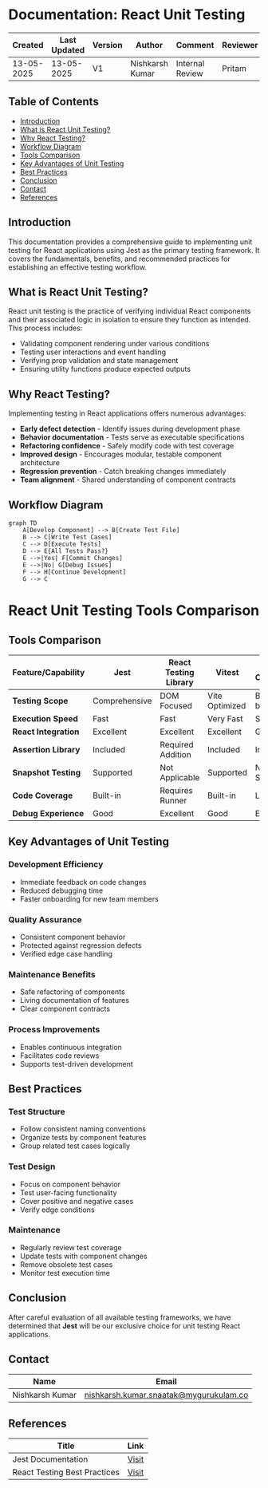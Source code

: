 # Documentation: React Unit Testing


| Created     | Last Updated | Version | Author          | Comment         | Reviewer |
|-------------|--------------|---------|-----------------|-----------------|----------|
| 13-05-2025  |  13-05-2025  | V1      | Nishkarsh Kumar | Internal Review | Pritam   |

## Table of Contents
- [Introduction](#introduction)
- [What is React Unit Testing?](#what-is-react-unit-testing)
- [Why React Testing?](#why-react-testing)
- [Workflow Diagram](#workflow-diagram)
- [Tools Comparison](#tools-comparison)
- [Key Advantages of Unit Testing](#key-advantages-of-unit-testing)
- [Best Practices](#best-practices)
- [Conclusion](#conclusion)
- [Contact](#contact)
- [References](#references)

## Introduction
This documentation provides a comprehensive guide to implementing unit testing for React applications using Jest as the primary testing framework. It covers the fundamentals, benefits, and recommended practices for establishing an effective testing workflow.

## What is React Unit Testing?
React unit testing is the practice of verifying individual React components and their associated logic in isolation to ensure they function as intended. This process includes:

- Validating component rendering under various conditions
- Testing user interactions and event handling
- Verifying prop validation and state management
- Ensuring utility functions produce expected outputs

## Why React Testing?
Implementing testing in React applications offers numerous advantages:

- **Early defect detection** - Identify issues during development phase
- **Behavior documentation** - Tests serve as executable specifications
- **Refactoring confidence** - Safely modify code with test coverage
- **Improved design** - Encourages modular, testable component architecture
- **Regression prevention** - Catch breaking changes immediately
- **Team alignment** - Shared understanding of component contracts

## Workflow Diagram

```mermaid
graph TD
    A[Develop Component] --> B[Create Test File]
    B --> C[Write Test Cases]
    C --> D[Execute Tests]
    D --> E{All Tests Pass?}
    E -->|Yes| F[Commit Changes]
    E -->|No| G[Debug Issues]
    F --> H[Continue Development]
    G --> C
```

# React Unit Testing Tools Comparison

## Tools Comparison

| Feature/Capability       | Jest          | React Testing Library | Vitest       | Cypress Component |
|-------------------------|---------------|-----------------------|--------------|-------------------|
| **Testing Scope**        | Comprehensive | DOM Focused           | Vite Optimized | Browser-based     |
| **Execution Speed**      | Fast          | Fast                  | Very Fast     | Slow              |
| **React Integration**    | Excellent     | Excellent             | Excellent     | Good              |
| **Assertion Library**    | Included      | Required Addition     | Included      | Included          |
| **Snapshot Testing**     | Supported     | Not Applicable        | Supported     | Not Supported     |
| **Code Coverage**        | Built-in      | Requires Runner       | Built-in      | Limited           |
| **Debug Experience**     | Good          | Excellent             | Good          | Excellent         |

## Key Advantages of Unit Testing

### Development Efficiency
- Immediate feedback on code changes  
- Reduced debugging time  
- Faster onboarding for new team members  

### Quality Assurance
- Consistent component behavior  
- Protected against regression defects  
- Verified edge case handling  

### Maintenance Benefits
- Safe refactoring of components  
- Living documentation of features  
- Clear component contracts  

### Process Improvements
- Enables continuous integration  
- Facilitates code reviews  
- Supports test-driven development  

## Best Practices

### Test Structure
- Follow consistent naming conventions  
- Organize tests by component features  
- Group related test cases logically  

### Test Design
- Focus on component behavior  
- Test user-facing functionality  
- Cover positive and negative cases  
- Verify edge conditions  

### Maintenance
- Regularly review test coverage  
- Update tests with component changes  
- Remove obsolete test cases  
- Monitor test execution time  


## Conclusion
After careful evaluation of all available testing frameworks, we have determined that **Jest** will be our exclusive choice for unit testing React applications.


## Contact

| **Name**    | **Email**                |
|-------------|--------------------------|
| Nishkarsh Kumar     | nishkarsh.kumar.snaatak@mygurukulam.co  |


## References  

| Title                          | Link                                                                 |  
|--------------------------------|----------------------------------------------------------------------|  
| Jest Documentation       | [Visit](https://jestjs.io/) |  
| React Testing Best Practices                  | [Visit](https://legacy.reactjs.org/docs/testing.html) |  

